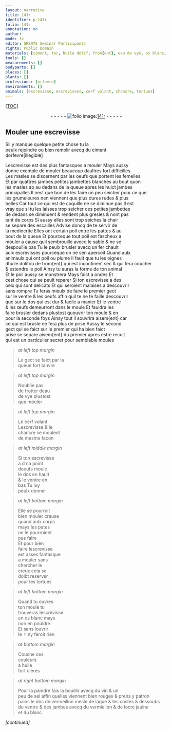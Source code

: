 ```yaml
---
layout: narrative
title: 141r
identifier: p-141r
folio: 141r
annotation: no
author:
mode: tc
editor: GR8975 Seminar Participants
rights: Public Domain
materials: [ciment, fer, huile dolif, from{ent}, eau de vye, os blanc, ☿, huile, vin, sel, vermeillon, laque, vermiellon, ocre jaulne]
tools: []
measurements: []
bodyparts: []
places: []
plants: []
professions: [orfevre]
environments: []
animals: [escrevisse, escrevisses, cerf volant, chancre, tortues]
---
```


<p><a href="{{site.url}}/{{base.url}}/diplomatic/">[TOC]</a></p><div class="folio" align="center">- - - - - <a href="http://gallica.bnf.fr/ark:/12148/btv1b10500001g/f287.image" target="_blank"><img src="https://cu-mkp.github.io/2017-workshop-edition/assets/photo-icon.png" alt="folio image: " style="display:inline-block; margin-bottom:-3px;"/>141r</a> - - - - - </div>  
  

## Mouler une <span class="al">escrevisse</span>

 
Sil y manque quelque petite chose tu la<br/> peulx rejoindre ou bien remplir avecq du <span class="m">ciment</span><br/> d<span class="pro">orfevre</span>[illegible]
 
L<span class="al">escrevisse</span> est des plus fantasques a mouler Mays aussy<br/> donne exemple de mouler beaucoup daultres fort difficilles<br/> Les masles se discernent par les oeufs que portent les femelles<br/> Et par quattres <span class="del">jambes</span> petites jambettes blanches au bout quon<br/> les masles <span class="del">ap</span> au dedans de la queue apres les huict jambes<br/> principalles Il nest que bon de les faire un peu seicher pour ce que<br/> les grumeleures nen viennent que plus <span class="del">dures</span> rudes & plus<br/> belles Car tout ce qui est de coquille ne se diminue pas Il est<br/> vray que si tu les laisses trop seicher ces petites jambettes<br/> de dedans se diminuent & rendent plus gresles & nont pas<br/> tant de corps Si aussy elles sont trop seiches la chair<br/> se separe des escailles Advise doncq de te servir de<br/> la mediocrite Elles ont certain poil entre les pattes & au<br/> bout de la queue Et pourceque tout poil est fascheux a<br/> mouler a cause quil sembrouille avecq le sable & ne se<br/> despouille pas Tu le peulx brusler avecq un <span class="m">fer</span> chault<br/> aulx <span class="al">escrevisses</span> pourceque on ne sen apercoit Quand aulx<br/> animaulx qui ont poil ou plume Il fault que tu les oignes<br/> d<span class="m">huile <span class="add">dolif</span></span><span class="sup">ou</span> de <span class="m">from{ent}</span> qui est incontinent sec & qui fera coucher<br/> & estendre le poil Ainsy tu auras la forme de ton animal<br/> Et le poil aussy se monstrera Mays faict a ondes Et<br/> cest chose qui se peult reparer Si ton <span class="al">escrevisse</span> a des<br/> oelx qui sont delicats Et qui seroient malaises a descouvrir<br/> sans rompre Tu feras mieulx de faire le premier gect<br/> sur le ventre & les oeufs affin quil <span class="del">te</span> ne te faille descouvrir<br/> que sur le dos qui est dur & facile a manier Et le ventre<br/> & les œufs demeurront dans le moule Et fauldra les<br/> faire brusler dedans plustost quouvrir ton moule <span class="del">& en</span><br/> pour la seconde foys Ainsy <span class="del">tout</span> il souvrira aisem{ent} car<br/> ce qui est brusle ne fera plus de prise Aussy le second<br/> gect qui se faict sur le premier qui ha bien faict<br/> prise se separe aisem{ent} du premier apres estre recuit<br/> qui est un particulier secret pour semblable moules
 
> *at left top margin*
> 
> 
>   Le gect se faict par la<br/> queue fort tanvre 
 
> *at left top margin*
> 
> 
>   Noublie pas<br/> de frotter d<span class="m">eau<br/> de vye</span> plustost<br/> que mouler 
 
> *at left top margin*
> 
> 
>   Le <span class="al">cerf volant</span><br/> L<span class="al">escrevisse</span> & le<br/> <span class="al">chancre</span> se moulent<br/> de mesme facon 
 
> *at left middle margin*
> 
> 
>   Si ton <span class="al">escrevisse</span><br/> <span class="del">a d</span> na point<br/> doeufs moule<br/> le dos en hault<br/> & le ventre en<br/> bas Tu luy<br/> peulx donner 
 
> *at left bottom margin*
> 
> 
>   Elle se pourroit<br/> bien mouler creuse<br/> quand aulx corps<br/> mays les pates<br/> ne le pourroient<br/> pas faire<br/> Et pour bien<br/> faire l<span class="al">escrevisse</span><br/> est asses fantasque<br/> a mouler sans<br/> chercher le<br/> creux cela se<br/>doibt reserver<br/> pour les <span class="al">tortues</span> 
 
> *at left bottom margin*
> 
> 
>   Quand tu ouvres<br/> ton moule tu<br/> trouveras l<span class="al">escrevisse</span><br/> en <span class="m">os blanc</span> mays<br/> non en pouldre<br/> Et sans louvrir<br/> le <span class="m">☿</span> ny feroit rien 
 
> *at bottom margin*
> 
> 
>   Couche ces<br/> couleurs<br/> a <span class="m">huile</span><br/> fort cleres 
 
> *at right bottom margin*
> 
> 
>   Pour la paindre fais la bouillir avecq du <span class="m">vin</span> & un<br/> peu de <span class="m">sel</span> affin quelles viennent bien rouges & prens y patron<br/> pains le dos de <span class="m">vermeillon</span> mesle de <span class="m">laque</span> & les costes & dessoubs<br/> du ventre & des jambes avecq du <span class="m">vermiellon</span> & de l<span class="m">ocre jaulne</span><br/> et du blanc 
 
*[continued]*
 
